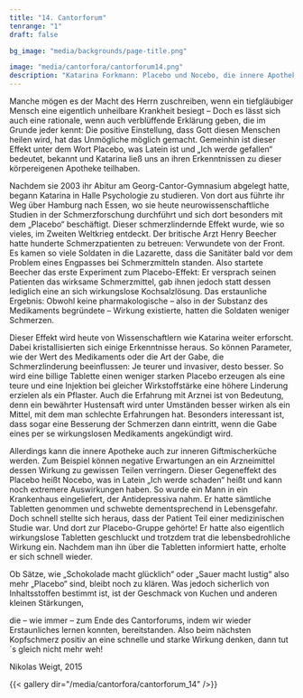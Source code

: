 ```yaml
---
title: "14. Cantorforum"
tenrange: "1"
draft: false

bg_image: "media/backgrounds/page-title.png"

image: "media/cantorfora/cantorforum14.png"
description: "Katarina Forkmann: Placebo und Nocebo, die innere Apotheke"
---
```


Manche mögen es der Macht des Herrn zuschreiben, wenn ein tiefgläubiger Mensch eine eigentlich unheilbare Krankheit besiegt – Doch es lässt sich auch eine rationale, wenn auch verblüffende Erklärung geben, die im Grunde jeder kennt: Die positive Einstellung, dass Gott diesen Menschen heilen wird, hat das Unmögliche möglich gemacht. Gemeinhin ist dieser Effekt unter dem Wort Placebo, was Latein ist und „Ich werde gefallen“ bedeutet, bekannt und Katarina ließ uns an ihren Erkenntnissen zu dieser körpereigenen Apotheke teilhaben.

Nachdem sie 2003 ihr Abitur am Georg-Cantor-Gymnasium abgelegt hatte, begann Katarina in Halle Psychologie zu studieren. Von dort aus führte ihr Weg über Hamburg nach Essen, wo sie heute neurowissenschaftliche Studien in der Schmerzforschung durchführt und sich dort besonders mit dem „Placebo“ beschäftigt. Dieser schmerzlindernde Effekt wurde, wie so vieles, im Zweiten Weltkrieg entdeckt. Der britische Arzt Henry Beecher hatte hunderte Schmerzpatienten zu betreuen: Verwundete von der Front. Es kamen so viele Soldaten in die Lazarette, dass die Sanitäter bald vor dem Problem eines Engpasses bei Schmerzmitteln standen. Also startete Beecher das erste Experiment zum Placebo-Effekt: Er versprach seinen Patienten das wirksame Schmerzmittel, gab ihnen jedoch statt dessen lediglich eine an sich wirkungslose Kochsalzlösung. Das erstaunliche Ergebnis: Obwohl keine pharmakologische – also in der Substanz des Medikaments begründete – Wirkung existierte, hatten die Soldaten weniger Schmerzen.

Dieser Effekt wird heute von Wissenschaftlern wie Katarina weiter erforscht. Dabei kristallisierten sich einige Erkenntnisse heraus. So können Parameter, wie der Wert des Medikaments oder die Art der Gabe, die Schmerzlinderung beeinflussen: Je teurer und invasiver, desto besser. So wird eine billige Tablette einen weniger starken Placebo erzeugen als eine teure und eine Injektion bei gleicher Wirkstoffstärke eine höhere Linderung erzielen als ein Pflaster. Auch die Erfahrung mit Arznei ist von Bedeutung, denn ein bewährter Hustensaft wird unter Umständen besser wirken als ein Mittel, mit dem man schlechte Erfahrungen hat. Besonders interessant ist, dass sogar eine Besserung der Schmerzen dann eintritt, wenn die Gabe eines per se wirkungslosen Medikaments angekündigt wird.

Allerdings kann die innere Apotheke auch zur inneren Giftmischerküche werden. Zum Beispiel können negative Erwartungen an ein Arzneimittel dessen Wirkung zu gewissen Teilen verringern. Dieser Gegeneffekt des Placebo heißt Nocebo, was in Latein „Ich werde schaden“ heißt und kann noch extremere Auswirkungen haben. So wurde ein Mann in ein Krankenhaus eingeliefert, der Antidepressiva nahm. Er hatte sämtliche Tabletten genommen und schwebte dementsprechend in Lebensgefahr. Doch schnell stellte sich heraus, dass der Patient Teil einer medizinischen Studie war. Und dort zur Placebo-Gruppe gehörte! Er hatte also eigentlich wirkungslose Tabletten geschluckt und trotzdem trat die lebensbedrohliche Wirkung ein. Nachdem man ihn über die Tabletten informiert hatte, erholte er sich schnell wieder.

Ob Sätze, wie „Schokolade macht glücklich“ oder „Sauer macht lustig“ also mehr „Placebo“ sind, bleibt noch zu klären. Was jedoch sicherlich von Inhaltsstoffen bestimmt ist, ist der Geschmack von Kuchen und anderen kleinen Stärkungen,

die – wie immer – zum Ende des Cantorforums, indem wir wieder Erstaunliches lernen konnten, bereitstanden. Also beim nächsten Kopfschmerz positiv an eine schnelle und starke Wirkung denken, dann tut´s gleich nicht mehr weh!

Nikolas Weigt, 2015

{{< gallery dir="/media/cantorfora/cantorforum_14" />}}
